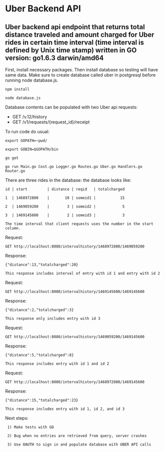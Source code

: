 Uber Backend API
================

Uber backend api endpoint that returns total distance traveled and amount charged for Uber rides in certain time interval (time interval is defined by Unix time stamp) written in GO version: go1.6.3 darwin/amd64
----------------------------------------------------------------------

First, install necessary packages.
Then install database so testing will have same data. Make sure to create database called uber in postgresql before running node database.js.

    npm install

    node database.js


Database contents can be populated with two Uber api requests: 
- GET /v.12/history 
- GET /v1/requests/{request_id}/receipt

To run code do usual:
    
    export GOPATH=~pwd/ 
    
    export GOBIN=$GOPATH/bin
    
    go get
    
    go run Main.go Cost.go Logger.go Routes.go Uber.go Handlers.go Router.go 

There are three rides in the database:
    the database looks like:
    
    id | start         | distance | reqid   | totalcharged
    
    1  | 1468972800    |       10 | someid1 |           15
    
    2  | 1469059200    |        3 | someid2 |            5
    
    3  | 1469145600    |        2 | someid3 |            3
    
    The time interval that client requests uses the number in the start column.


Request: 
    
    GET http://localhost:8080/intervalhistory/1468972800/1469059200

Response: 
    
    {"distance":13,"totalcharged":20}
    
    This response includes interval of entry with id 1 and entry with id 2

Request: 
    
    GET http://localhost:8080/intervalhistory/1469145600/1469145600

Response: 
    
    {"distance":2,"totalcharged":3}
    
    This response only includes entry with id 3

Request:
    
    GET http://localhost:8080/intervalhistory/1469059200/1469145600

Response:
    
    {"distance":5,"totalcharged":8}
    
    This response includes entry with id 1 and id 2

Request:
    
    GET http://localhost:8080/intervalhistory/1468972800/1469145600

Response:
    
    {"distance":15,"totalcharged":23}
    
    This response includes entry with id 1, id 2, and id 3

Next steps:

     1) Make tests with GO

     2) Bug when no entries are retrieved from query, server crashes

     3) Use OAUTH to sign in and populate database with UBER API calls

     
